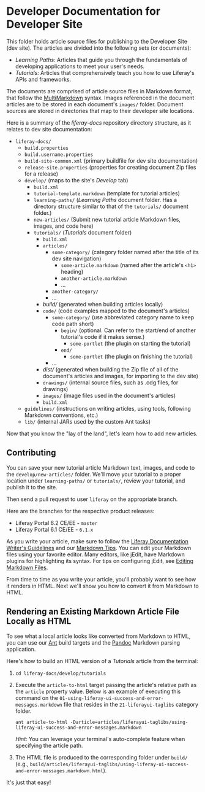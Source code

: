 # Developer Documentation for Developer Site

This folder holds article source files for publishing to the Developer Site (dev
site). The articles are divided into the following sets (or documents):

- *Learning Paths:* Articles that guide you through the fundamentals of
developing applications to meet your user's needs.
- *Tutorials:* Articles that comprehensively teach you how to use Liferay's
APIs and frameworks.

The documents are comprised of article source files in Markdown format,
that follow the
[MultiMarkdown](http://fletcher.github.com/peg-multimarkdown/mmd-manual.pdf)
syntax. Images referenced in the document articles are to be stored in each
document's `images/` folder. Document sources are stored in directories that map
to their developer site locations.

Here is a summary of the *liferay-docs* repository directory structure, as it
relates to dev site documentation:

- `liferay-docs/`
    - `build.properties`
    - `build.username.properties`
    - `build-site-common.xml` (primary buildfile for dev site documentation)
    - `release-site.properties` (properties for creating document Zip files for
    a release) 
    - `develop/` (maps to the site's *Develop* tab)
        - `build.xml`
        - `tutorial-template.markdown` (template for tutorial articles)
        - `learning-paths/` (*Learning Paths* document folder. Has a
        directory structure similar to that of the `tutorials/` document
        folder.)
        - `new-articles/` (Submit new tutorial article Markdown files, images,
        and code here)
        - `tutorials/` (*Tutorials* document folder)  
            - `build.xml`
            - `articles/` 
                - `some-category/` (category folder named after the title of
                its dev site navigation) 
                    - `some-article.markdown` (named after the article's `<h1>` heading)
                    - `another-article.markdown`
                    - ...
                - `another-category/`
                - ...
            - *build/* (generated when building articles locally)
            - `code/` (code examples mapped to the document's articles) 
                - `some-category/` (use abbreviated category name to keep code
                path short)
                    - `begin/` (optional. Can refer to the start/end of another
                    tutorial's code if it makes sense.)
                        - `some-portlet` (the plugin on starting the tutorial)
                    - `end/`
                        - `some-portlet` (the plugin on finishing the tutorial)
                - ...
            - *dist/* (generated when building the Zip file of all of the
            document's articles and images, for importing to the dev site) 
            - `drawings/` (internal source files, such as .odg files, for drawings)
            - `images/` (image files used in the document's articles)
            - `build.xml`
    - `guidelines/` (instructions on writing articles, using tools, following
    Markdown conventions, etc.) 
    - `lib/` (internal JARs used by the custom Ant tasks)

Now that you know the "lay of the land", let's learn how to add new articles.

## Contributing

You can save your new tutorial article Markdown text, images, and code to the
`develop/new-articles/` folder. We'll move your tutorial to a proper location
under `learning-paths/` or `tutorials/`, review your tutorial, and publish it to
the site. 

Then send a pull request to user `liferay` on the appropriate branch.  

Here are the branches for the respective product releases:

- Liferay Portal 6.2 CE/EE - `master`
- Liferay Portal 6.1 CE/EE - `6.1.x`

As you write your article, make sure to follow the
[Liferay Documentation Writer's Guidelines](https://github.com/liferay/liferay-docs/blob/master/guidelines/writers-guidelines.markdown)
and our
[Markdown
Tips](https://github.com/liferay/liferay-docs/blob/master/guidelines/liferay-documentation-tools.markdown#markdown-tips).
You can edit your Markdown files using your favorite editor. Many editors, like
jEdit, have Markdown plugins for highlighting its syntax. For tips on
configuring jEdit, see [Editing Markdown
Files](https://github.com/liferay/liferay-docs/blob/master/guidelines/liferay-documentation-tools.markdown#editing-markdown-files). 

From time to time as you write your article, you'll probably want to see how it
renders in HTML. Next we'll show you how to convert it from Markdown to HTML. 

## Rendering an Existing Markdown Article File Locally as HTML 

To see what a local article looks like converted from Markdown to HTML, you can
use our [Ant](http://ant.apache.org/bindownload.cgi) build targets and the
[Pandoc](https://github.com/liferay/liferay-docs/blob/master/guidelines/liferay-documentation-tools.markdown#installing-pandoc)
Markdown parsing application. 

Here's how to build an HTML version of a *Tutorials* article from the terminal:

1. `cd liferay-docs/develop/tutorials`

2.  Execute the `article-to-html` target passing the article's relative path as the
`article` property value. Below is an example of executing this command on the
`01-using-liferay-ui-success-and-error-messages.markdown` file that resides in
the `21-liferayui-taglibs` category folder.

    ```
    ant article-to-html -Darticle=articles/liferayui-taglibs/using-liferay-ui-success-and-error-messages.markdown
    ```

    *Hint:* You can leverage your terminal's auto-complete feature when
    specifying the article path. 

3.  The HTML file is produced to the corresponding folder under `build/` (e.g.,
`build/articles/liferayui-taglibs/using-liferay-ui-success-and-error-messages.markdown.html`).

It's just that easy!

